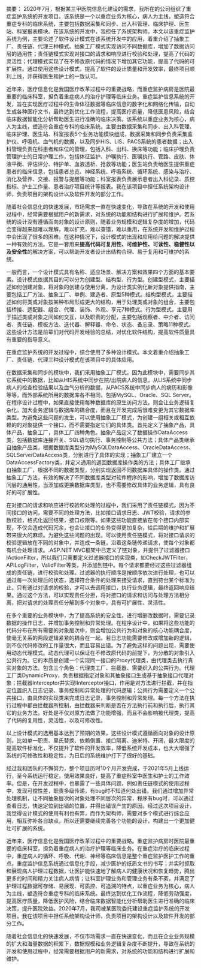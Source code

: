 摘要： 2020年7月，根据某三甲医院信息化建设的需求，我所在的公司组织了重症监护系统的开发项目。该系统是一个以重症业务为核心，病人为主线，塑造符合重症专科的临床系统，主要包括数据采集和同步、出入科管理、临床护理、医生站、科室报表模块。在该系统的开发中，我担任了系统架构师。本文以该重症监护系统为例，主要论述了软件设计模式在该系统开发中的应用，着重介绍了抽象工厂、责任链、代理三种模式。抽象工厂模式实现访问不同数据库，增加了数据访问层的通用性；责任链模式实现对接口的请求和响应进行校验和处理，提高了代码的灵活性；代理模式实现了在不修改原代码的情况下增加其它功能，提高了代码的可扩展性。通过使用这些设计模式，提高了软件的设计质量和开发效率，最终项目顺利上线，并获得医生和护士的一致认可。

​	近年来，医疗信息化是我国医疗改革过程中的重要战略，而重症监护病房是医院最重要的临床科室，担负着重症病人的治疗护理等临床业务。重症监护信息系统的开发，旨在实现医疗过程中的生命体征数据等临床信息的数字化和网络化传输，自动生成各种医疗文书，最终达到优化工作流程，提高医疗质量，降低医患风险，结合临床数据智能化分析帮助医生进行准确的临床决策。该系统以重症业务为核心，病人为主线，塑造符合重症专科的临床系统。主要由数据采集和同步、出入科管理、临床护理、医生站、科室报表5个业务功能模块组成，数据采集和同步负责采集监护仪、呼吸机、血气机的数据，以及同步HIS、LIS、PACS系统的患者数据；出入科管理负责在科患者和床位的管理，包括入科、出科、换床等功能；临床护理负责管理护士的日常护理工作，包括体征监护、护嘱执行、医嘱执行、管路、皮肤、体液平衡、评估评分、特护单、血液透析、抢救等功能；医生站负责给医生提供重症患者的临床信息，包括患者总览、神经系统、呼吸系统、循环系统、感染与治疗、消化及营养、交接、报警与提醒等功能；科室报表负责展示患者出入科记录、质控指标、护士工作量、患者治疗项目统计等报表。我在该项目中担任系统架构设计师，负责项目的架构设计以及软件开发的部分工作。

​	随着社会信息化的快速发展，市场需求一直在快速变化，导致在系统的开发和使用过程中，经常需要根据用户的新需求，对系统的功能和结构进行扩展和维护。若系统的设计没有遵循面向对象的设计原则，随着业务规模和逻辑复杂度的增加，代码会变得越来越难以理解，难以扩充，难以查错，难以重用，在系统开发和维护过程中会出现了很多的困难。在这种情况下，设计模式的出现和应用给问题的解决提供一种有效的方法。它是一套用来**提高代码可复用性、可维护性、可读性、稳健性以及安全性**的解决方案，可以帮助开发者设计出结构合理、易于复用和可维护的系统。

​	一般而言，一个设计模式具有名称、适应场景、解决方案和效果四个方面的基本要素。设计模式依据其目的可以分为创建型、结构型、行为型。创建型模式，主要描述如何创建对象，将对象的创建与使用分离，为设计类实例化新对象提供指南，主要包括工厂方法、抽象工厂、单例、建造者、原型5种模式。结构型模式，主要描述如何将类或对象按某种布局形成更大的结构，用于处理类或对象的组合，主要包括桥接、适配器、组合、代理、装饰、外观、享元7种模式。行为型模式，主要用于描述类或对象之间如何交互，以及职责的分配，主要包括观察者、中介者、访问者、责任链、模板方法、迭代器、解释器、命令、状态、备忘录、策略11种模式。这些设计方法是前辈们对代码开发经验的总结，对优化软件结构，提高软件质量具有重要的指导意义。

​	在重症监护系统的开发过程中，综合使用了多种设计模式。本文着重介绍抽象工厂、责任链、代理三种设计模式在该项目中的具体应用。

​	在数据采集和同步的模块中，我们采用抽象工厂模式。因为此模块中，需要同步其它系统中的数据，比如从HIS系统中同步在院/出院病人的信息，从LIS系统中同步病人的检查检验结果以及血气分析的数据，从PACS系统中同步病人的病历和影像等等，而外部系统所用的数据库各不相同，包括MySQL、Oracle、SQL Server。在程序设计过程中，如果直接使用每种数据库的原生访问方法，则会让业务逻辑复杂化，加大业务逻辑与数据库的耦合度，而且在开发完成后很难变更为其它数据库类型。为避免这些问题的发生，可以使用抽象工厂模式，为创建一组相关或相互依赖的的对象提供一个接口，而不需要指定它们的具体类。首先定义了抽象产品，具体产品，抽象工厂，具体工厂四种角色。抽象产品定义了数据操作DataAccess类，包括数据库连接开关、SQL语句执行、事务控制等公共方法；具体产品类继承自抽象产品类，根据数据库类型分为MySQLDataAccess、OracleDataAccess、SQLServerDataAccess类，分别进行了具体的实现；抽象工厂建立一个DataAccessFactory类，并定义通用的返回数据库操作类的方法；具体工厂继承自抽象工厂，根据不同的数据类型，分别实现返回不同数据库具体的操作类。通过抽象工厂方法，有效的解决了不同数据库类型对软件程序的影响，增加了数据库访问层的通用性，当添加或更换数据库类型，也不需要修改具体的业务逻辑，具有良好的可扩展性。

​	在对接口的请求和响应进行校验和处理的过程中，我们采用了责任链模式。因为不同接口的访问，需要不同的处理方法，比如接口请求日志、JWT校验，请求的参数校验，格式化返回结果，接口权限等。如果这些功能直接放在每个接口内部实现，不仅会造成代码冗余，也会让接口的业务变得更加复杂，给后期的维护和扩展带来很大的麻烦。为避免这些问题的出现，可以使用责任链模式，将对接口请求的校验逻辑放在不同的对象中，并连成一条链，沿着这条链传递请求，使每个对象都有机会处理请求。.ASP.NET MVC框架中已定义了链对象，并提供了过滤器接口IActionFilter，所以我们只需要定义过滤器接口的实现类，如CheckJWTFilter，APILogFilter，ValidFilter等类，并添加到链中。每个请求都要经过这些过滤器组成的责任链，进行校验和处理。过滤器的执行顺序是按顺序依次进行处理，也可以通过每一次处理后的状态，选择符合条件的处理来接受请求，直到符台某个标准为止。只有通过对请求的校验，才可以去调用接口，执行业务逻辑，最终返回响应结果。通过这个方法，可以实现责任分担，将对接口的请求和访问与处理方法相分离，把对请求的处理责任分解到多个对象中，具有可扩展性、灵活性。

​	在多个重要的业务模块中，为了提高系统的安全性，进行增删改数据时，需要记录数据的操作日志，并增加事务控制和异常处理。在程序设计中，如果将这些功能的代码分布在所有需要的对象层次中，则会增加公共行为和对象的核心功能耦合度，使毫无关系的两段逻辑紧紧的耦合在一起。若日志功能需要修改或增加新的逻辑，则不仅代码修改的工作量很大，而且容易出错。为了避免这样的问题出现，需要使用动态代理模式。动态代理可以保证在不修改原代码的前提下，为分散的对象引入公共行为。它的本质是创建一个实现同一接口的Proxy代理类，由代理类去执行真实对象的方法。包含三个角色：代理类工厂、拦截器、需要织入的公共行为。代理工厂类DynamicProxy，负责根据指定对象和其抽象接口生成基于抽象接口代理对象；拦截器Interceptor并实现IInterceptor接口，作用是对方法进行拦截，并在指定位置织入日志记录、事务控制和异常处理的代码逻辑；公共行为需要定义一个公共接口，由具体的实现类来完成日志记录，事务控制和异常处理。每一个方法在执行过程中都由拦截器所控制，由拦截器来判断是否在方法执行前和执行后，执行其它的业务方法。好处是不仅对原方法做了功能增强，而且不会影响被代理类，提高了代码的复用性，灵活性，以及可修改性。

​	以上设计模式的选用基本达到了预期的效果。这些设计模式遵循面向对象的设计原则，比如单一职责、里氏替换、依赖倒置、接口隔离、迪米特、开闭，最大限度的提高软件标准化，不仅提升了软件的开发效率，降低系统开发成本，也大大增强了系统的可修改性和稳定性，为日后的系统维护打下了很好的基础。

​	经过我和团队的不懈努力，整个项目历时10个月开发完成，于2021年5月上线运行，至今系统运行稳定，使用效果良好，提高了重症科室中医生和护士的工作效率。但是，在开发过程中，也暴露了一些具体问题，例如责任链模式的使用过程中，发现可控性差，职责多级传递，有bug时不知道何处出错。我们通过增加异常处理机制，让不同抽象层次的对象处理不同层次的异常，程序有bug时，可以通过查看日志，快速定位到出错的位置，并得出错误产生的原因。经过这次项目设计，我觉得设计模式的使用有利也有弊，而作为架构师，需要对多个模式进行综合应用，相互弥补各自缺点，所以还需要继续完善各个功能的设计，构建出一个更加健壮可扩展的系统。









近年来，医疗信息化是我国医疗改革过程中的重要战略。重症监护病房时医院最重要的临床科室，担负着重症病人的治疗护理等临床业务。在重症治疗的临床过程中，重症病人的循环、呼吸、代谢、神经等临床信息是整个重症监护医护工作的重点。重症监护信息系统通过信息化手段，减少医护的纸质文书的书写；并实时抓取和展现病人护理过程数据，让医护能快速地了解病人的健康状况和恢复趋势，腾出更多的时间和精力关注病人病情；让科室护理业务和管理业务有条不紊，并满足了护理过程数据可存储、易展现、可质控、可追溯的特点，以重症业务为核心，病人为主线，塑造符合重症专科的临床系统。最终达到优化工作流程，降低劳动强度，提高医疗质量，降低医护风险，结合临床数据智能化分析帮助医生进行准确的临床决策，提升医院效益。2020年7月，我司被某医院委托建设重症监护系统的开发项目。我在该项目中担任系统架构设计师，负责项目的架构设计以及软件开发的部分工作。

​	随着社会信息化的快速发展，不仅市场需求一直在快速变化，而且在企业业务规模的扩大和海量数据的积累下，数据规模和业务逻辑复杂度不断提升，导致在系统的开发和使用过程中，经常需要根据用户的新需求，对系统的功能和结构进行扩展和维护。